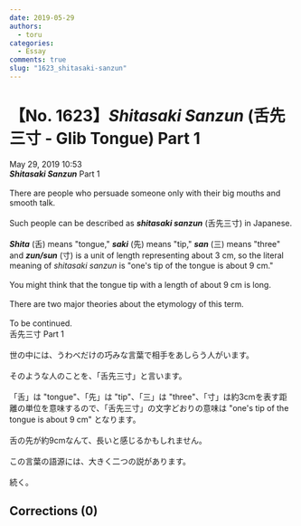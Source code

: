 ```yaml
---
date: 2019-05-29
authors:
  - toru
categories:
  - Essay
comments: true
slug: "1623_shitasaki-sanzun"
---
```


# 【No. 1623】<strong><em>Shitasaki Sanzun</em></strong> (舌先三寸 - Glib Tongue) Part 1
<div class="date">May 29, 2019 10:53</div>
<div id="post"><div id="body_show_ori">
<strong><em>Shitasaki Sanzun</em></strong> Part 1<br/><br/>There are people who persuade someone only with their big mouths and smooth talk.<br/><br/>Such people can be described as <strong><em>shitasaki sanzun</em></strong> (舌先三寸) in Japanese.<br/><br/><strong><em>Shita</em></strong> (舌) means "tongue," <strong><em>saki</em></strong> (先) means "tip," <strong><em>san</em></strong> (三) means "three" and <strong><em>zun/sun</em></strong> (寸) is a unit of length representing about 3 cm, so the literal meaning of <em>shitasaki sanzun</em> is "one's tip of the tongue is about 9 cm."<br/><br/>You might think that the tongue tip with a length of about 9 cm is long.<br/><br/>There are two major theories about the etymology of this term.<br/><br/>To be continued.
</div></div>

<!-- more -->

<div id="post_ja"><div id="body_show_mo">
舌先三寸 Part 1<br/><br/>世の中には、うわべだけの巧みな言葉で相手をあしらう人がいます。<br/><br/>そのような人のことを、「舌先三寸」と言います。<br/><br/>「舌」は "tongue"、「先」は "tip"、「三」は "three"、「寸」は約3cmを表す距離の単位を意味するので、「舌先三寸」の文字どおりの意味は "one's tip of the tongue is about 9 cm" となります。<br/><br/>舌の先が約9cmなんて、長いと感じるかもしれません。<br/><br/>この言葉の語源には、大きく二つの説があります。<br/><br/>続く。
</div></div>

## Corrections (0)
